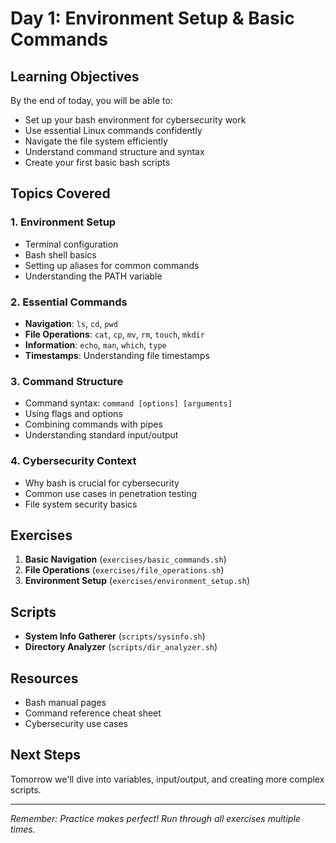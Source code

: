 # Day 1: Environment Setup & Basic Commands

## Learning Objectives
By the end of today, you will be able to:
- Set up your bash environment for cybersecurity work
- Use essential Linux commands confidently
- Navigate the file system efficiently
- Understand command structure and syntax
- Create your first basic bash scripts

## Topics Covered

### 1. Environment Setup
- Terminal configuration
- Bash shell basics
- Setting up aliases for common commands
- Understanding the PATH variable

### 2. Essential Commands
- **Navigation**: `ls`, `cd`, `pwd`
- **File Operations**: `cat`, `cp`, `mv`, `rm`, `touch`, `mkdir`
- **Information**: `echo`, `man`, `which`, `type`
- **Timestamps**: Understanding file timestamps

### 3. Command Structure
- Command syntax: `command [options] [arguments]`
- Using flags and options
- Combining commands with pipes
- Understanding standard input/output

### 4. Cybersecurity Context
- Why bash is crucial for cybersecurity
- Common use cases in penetration testing
- File system security basics

## Exercises
1. **Basic Navigation** (`exercises/basic_commands.sh`)
2. **File Operations** (`exercises/file_operations.sh`)
3. **Environment Setup** (`exercises/environment_setup.sh`)

## Scripts
- **System Info Gatherer** (`scripts/sysinfo.sh`)
- **Directory Analyzer** (`scripts/dir_analyzer.sh`)

## Resources
- Bash manual pages
- Command reference cheat sheet
- Cybersecurity use cases

## Next Steps
Tomorrow we'll dive into variables, input/output, and creating more complex scripts.

---
*Remember: Practice makes perfect! Run through all exercises multiple times.*
